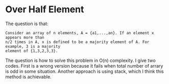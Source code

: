 # Over Half Element

The question is that:
```
Consider an array of n elements, A = {a1,...,an}. If an element x appears more than
n/2 times in A, x is defined to be a majority element of A. For example, 3 is a majority
element of {1,3,2,3,3}.
```
The question is how to solve this problem in O(n) complexity.
I give two codes. First is a wrong version because it fails when total number of arrary is odd in some situation.
Another approach is using stack, which I think this method is achievable.